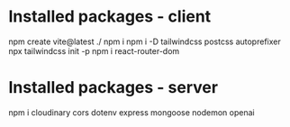 # Installed packages - client
npm create vite@latest ./
npm i
npm i -D tailwindcss postcss autoprefixer
npx tailwindcss init -p
npm i react-router-dom

# Installed packages - server
npm i cloudinary cors dotenv express mongoose nodemon openai